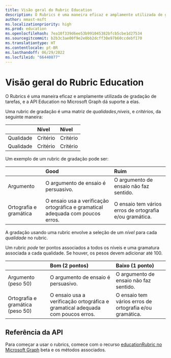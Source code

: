 ```yaml
---
title: Visão geral do Rubric Education
description: O Rubrics é uma maneira eficaz e amplamente utilizada de gradação de tarefas, e a API Education no Microsoft Graph dá suporte a elas.
author: mmast-msft
ms.localizationpriority: high
ms.prod: education
ms.openlocfilehash: 7ea10f339d6ee53b991045382bfcb5cbe1d27534
ms.sourcegitcommit: b2b3c3ae00f9e2e0bb2dcff30e97b60ccdebf170
ms.translationtype: HT
ms.contentlocale: pt-BR
ms.lasthandoff: 06/29/2022
ms.locfileid: "66440877"
---
```

# <a name="education-rubric-overview"></a>Visão geral do Rubric Education

O Rubrics é uma maneira eficaz e amplamente utilizada de gradação de tarefas, e a API Education no Microsoft Graph dá suporte a elas.

Uma rubric de gradação é uma matriz de *qualidades*,*níveis*, e *critérios*, da seguinte maneira:

| &nbsp;  | Nível     | Nível     |
|:--------|:----------|:----------|
| Qualidade | Critério | Critério |
| Qualidade | Critério | Critério |

Um exemplo de um rubric de gradação pode ser:

| &nbsp;               | Good                                                              | Ruim                                                      |
|:---------------------|:------------------------------------------------------------------|:----------------------------------------------------------|
| Argumento             | O argumento de ensaio é persuasivo.                               | O argumento de ensaio não faz sentido.                 |
| Ortografia e gramática | O ensaio usa a verificação ortográfica e gramatical adequada com poucos erros. | O ensaio tem vários erros de ortografia e/ou gramática. |

A gradação usando uma rubric envolve a seleção de um *nível* para cada *qualidade* no rubric.

Um rubric *pode* ter pontos associados a todos os níveis e uma gramatura associada a cada qualidade.  Se houver, os pesos devem adicionar até 100.

| &nbsp;                           | Bom (2 pontos)                                                   | Baixo (1 ponto)                                            |
|:---------------------------------|:------------------------------------------------------------------|:----------------------------------------------------------|
| Argumento (peso 50)             | O argumento de ensaio é persuasivo.                               | O argumento de ensaio não faz sentido.                 |
| Ortografia e gramática (peso 50) | O ensaio usa a verificação ortográfica e gramatical adequada com poucos erros. | O ensaio tem vários erros de ortografia e/ou gramática. |

## <a name="api-reference"></a>Referência da API

Para começar a usar o rubrics, comece com o recurso [educationRubric no Microsoft Graph](/graph/api/resources/educationrubric) beta e os métodos associados.
